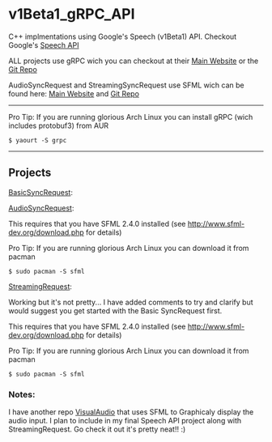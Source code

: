 # v1Beta1_gRPC_API


C++ implmentations using Google's Speech (v1Beta1) API. Checkout Google's [Speech API](https://cloud.google.com/speech/)

ALL projects  use  gRPC wich you can checkout at their [Main Website](http://www.grpc.io/) or the [Git Repo](https://github.com/grpc/grpc)

AudioSyncRequest and StreamingSyncRequest use SFML wich can be found here: [Main Website](http://www.sfml-dev.org/index.php) and [Git Repo](https://github.com/SFML/SFML)

---

Pro Tip: If you are running glorious Arch Linux you can install gRPC (wich includes protobuf3) from AUR

	$ yaourt -S grpc
---



## Projects

[BasicSyncRequest](/src/BasicSyncRequest/):
	

[AudioSyncRequest](/src/AudioSyncRequest/):

 This requires that you have SFML 2.4.0 installed (see http://www.sfml-dev.org/download.php for details)

 Pro Tip: If you are running glorious Arch Linux you can download it from pacman

	$ sudo pacman -S sfml


[StreamingRequest](/src/StreamingRequest/):

 Working but it's not pretty...
 I have added comments to try and clarify but would suggest you get started with the Basic SyncRequest first.

 This requires that you have SFML 2.4.0 installed (see http://www.sfml-dev.org/download.php for details)

 Pro Tip: If you are running glorious Arch Linux you can download it from pacman

	$ sudo pacman -S sfml




### Notes:

 I have another repo [VisualAudio](https://github.com/teganburns/Visual_Audio) that uses SFML to Graphicaly display the audio input. I plan to include in my final Speech API project along with 
StreamingRequest. Go check it out it's pretty neat!! :)
